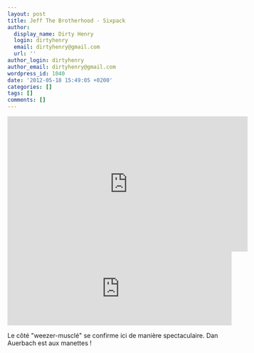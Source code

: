 ```yaml
---
layout: post
title: Jeff The Brotherhood - Sixpack
author:
  display_name: Dirty Henry
  login: dirtyhenry
  email: dirtyhenry@gmail.com
  url: ''
author_login: dirtyhenry
author_email: dirtyhenry@gmail.com
wordpress_id: 1040
date: '2012-05-18 15:49:05 +0200'
categories: []
tags: []
comments: []
---
```

<iframe width="540" height="304" src="http://www.youtube.com/embed/lunYo16vQhg" frameborder="0" allowfullscreen></iframe>

<iframe width="100%" height="166" scrolling="no" frameborder="no" src="http://w.soundcloud.com/player/?url=http%3A%2F%2Fapi.soundcloud.com%2Ftracks%2F46488651&show_artwork=true"></iframe>

Le côté "weezer-musclé" se confirme ici de manière spectaculaire. Dan Auerbach est aux manettes !
